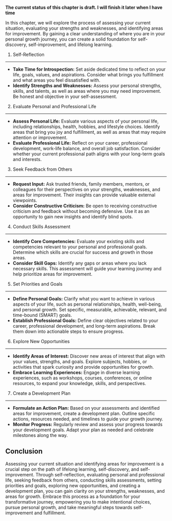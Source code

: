 **The current status of this chapter is draft. I will finish it later when I have time**

In this chapter, we will explore the process of assessing your current situation, evaluating your strengths and weaknesses, and identifying areas for improvement. By gaining a clear understanding of where you are in your personal growth journey, you can create a solid foundation for self-discovery, self-improvement, and lifelong learning.

1. Self-Reflection
------------------

* **Take Time for Introspection:** Set aside dedicated time to reflect on your life, goals, values, and aspirations. Consider what brings you fulfillment and what areas you feel dissatisfied with.
* **Identify Strengths and Weaknesses:** Assess your personal strengths, skills, and talents, as well as areas where you may need improvement. Be honest and objective in your self-assessment.

2. Evaluate Personal and Professional Life
------------------------------------------

* **Assess Personal Life:** Evaluate various aspects of your personal life, including relationships, health, hobbies, and lifestyle choices. Identify areas that bring you joy and fulfillment, as well as areas that may require attention or improvement.
* **Evaluate Professional Life:** Reflect on your career, professional development, work-life balance, and overall job satisfaction. Consider whether your current professional path aligns with your long-term goals and interests.

3. Seek Feedback from Others
----------------------------

* **Request Input:** Ask trusted friends, family members, mentors, or colleagues for their perspectives on your strengths, weaknesses, and areas for improvement. Their insights can provide valuable external viewpoints.
* **Consider Constructive Criticism:** Be open to receiving constructive criticism and feedback without becoming defensive. Use it as an opportunity to gain new insights and identify blind spots.

4. Conduct Skills Assessment
----------------------------

* **Identify Core Competencies:** Evaluate your existing skills and competencies relevant to your personal and professional goals. Determine which skills are crucial for success and growth in those areas.
* **Consider Skill Gaps:** Identify any gaps or areas where you lack necessary skills. This assessment will guide your learning journey and help prioritize areas for improvement.

5. Set Priorities and Goals
---------------------------

* **Define Personal Goals:** Clarify what you want to achieve in various aspects of your life, such as personal relationships, health, well-being, and personal growth. Set specific, measurable, achievable, relevant, and time-bound (SMART) goals.
* **Establish Professional Goals:** Define clear objectives related to your career, professional development, and long-term aspirations. Break them down into actionable steps to ensure progress.

6. Explore New Opportunities
----------------------------

* **Identify Areas of Interest:** Discover new areas of interest that align with your values, strengths, and goals. Explore subjects, hobbies, or activities that spark curiosity and provide opportunities for growth.
* **Embrace Learning Experiences:** Engage in diverse learning experiences, such as workshops, courses, conferences, or online resources, to expand your knowledge, skills, and perspectives.

7. Create a Development Plan
----------------------------

* **Formulate an Action Plan:** Based on your assessments and identified areas for improvement, create a development plan. Outline specific actions, resources needed, and timelines to guide your growth journey.
* **Monitor Progress:** Regularly review and assess your progress towards your development goals. Adapt your plan as needed and celebrate milestones along the way.

Conclusion
----------

Assessing your current situation and identifying areas for improvement is a crucial step on the path of lifelong learning, self-discovery, and self-improvement. Through self-reflection, evaluating personal and professional life, seeking feedback from others, conducting skills assessments, setting priorities and goals, exploring new opportunities, and creating a development plan, you can gain clarity on your strengths, weaknesses, and areas for growth. Embrace this process as a foundation for your transformative journey, empowering you to make intentional choices, pursue personal growth, and take meaningful steps towards self-improvement and fulfillment.
